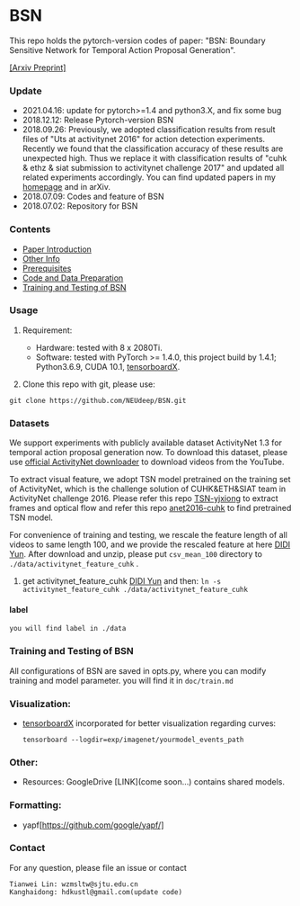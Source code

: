 # BSN


This repo holds the pytorch-version codes of paper: "BSN: Boundary Sensitive Network for Temporal Action Proposal Generation".

[[Arxiv Preprint]](http://arxiv.org/abs/1806.02964)


### Update
* 2021.04.16: update for pytorch>=1.4 and python3.X, and fix some bug
* 2018.12.12: Release Pytorch-version BSN
* 2018.09.26: Previously, we adopted classification results from result files of "Uts at activitynet 2016" for action detection experiments. Recently we found that the classification accuracy of these results are unexpected high. Thus we replace it with classification results of "cuhk & ethz & siat submission to activitynet challenge 2017" and updated all related experiments accordingly. You can find updated papers in my [homepage](wzmsltw.github.io) and in arXiv.
* 2018.07.09: Codes and feature of BSN
* 2018.07.02: Repository for BSN


###  Contents

* [Paper Introduction](#paper-introduction)
* [Other Info](#other-info)
* [Prerequisites](#prerequisites)
* [Code and Data Preparation](#Code_and_Data_Preparation)
* [Training and Testing  of BSN](#Training_and_Testing_of_BSN)


###  Usage

1. Requirement:

   - Hardware: tested with 8 x 2080Ti.
   - Software: tested with PyTorch >= 1.4.0, this project build by 1.4.1; Python3.6.9, CUDA 10.1, [tensorboardX](https://github.com/lanpa/tensorboardX).

2. Clone this repo with git, please use:
```
git clone https://github.com/NEUdeep/BSN.git
```

### Datasets

We support experiments with publicly available dataset ActivityNet 1.3 for temporal action proposal generation now. To download this dataset, please use [official ActivityNet downloader](https://github.com/activitynet/ActivityNet/tree/master/Crawler) to download videos from the YouTube.

To extract visual feature, we adopt TSN model pretrained on the training set of ActivityNet, which is the challenge solution of CUHK&ETH&SIAT team in ActivityNet challenge 2016. Please refer this repo [TSN-yjxiong](https://github.com/yjxiong/temporal-segment-networks) to extract frames and optical flow and refer this repo [anet2016-cuhk](https://github.com/yjxiong/anet2016-cuhk) to find pretrained TSN model.

For convenience of training and testing, we rescale the feature length of all videos to same length 100, and we provide the rescaled feature at here [DIDI Yun](sm/personal/kanghaidong/video_project/activitynet_feature_cuhk). After download and unzip, please put `csv_mean_100` directory to `./data/activitynet_feature_cuhk` .
1. get activitynet_feature_cuhk
[DIDI Yun](sm/personal/kanghaidong/video_project/activitynet_feature_cuhk)
and then:
```ln -s activitynet_feature_cuhk ./data/activitynet_feature_cuhk```


#### label
```
you will find label in ./data
```

###  Training and Testing  of BSN

All configurations of BSN are saved in opts.py, where you can modify training and model parameter.
you will find it in ```doc/train.md```


### Visualization:

   - [tensorboardX](https://github.com/lanpa/tensorboardX) incorporated for better visualization regarding curves:

     ```shell
     tensorboard --logdir=exp/imagenet/yourmodel_events_path
     ```

### Other:

   - Resources: GoogleDrive [LINK](come soon...) contains shared models.


### Formatting: 
   - yapf[https://github.com/google/yapf/]


### Contact
For any question, please file an issue or contact
```
Tianwei Lin: wzmsltw@sjtu.edu.cn
Kanghaidong: hdkustl@gmail.com(update code)
```